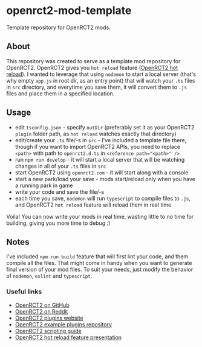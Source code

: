 
# openrct2-mod-template
Template repository for OpenRCT2 mods.

## About
This repository was created to serve as a template mod repository for OpenRCT2.
OpenRCT2 gives you `hot reload` feature ([OpenRCT2 hot reload](https://github.com/OpenRCT2/OpenRCT2/blob/develop/distribution/scripting.md#writing-scripts)). I wanted to leverage that using `nodemon` to start a local server (that's why empty `app.js` in root dir, as an entry point) that will watch your `.ts` files in `src` directory, and everytime you save them, it will convert them to `.js` files and place them in a specified location.

## Usage
- edit `tsconfig.json` - specify `outDir` (preferably set it as your OpenRCT2 `plugin` folder path, as `hot reload` watches exactly that directory)
- edit/create your `.ts` file/-s in `src` - I've included a template file there, though if you want to import OpenRCT2 APIs, you need to replace `<path>` with path to `openrct2.d.ts` in `<reference path="<path>" />`
- run `npm run develop` - it will start a local server that will be watching changes in all of your `.ts` files in `src`
- start OpenRCT2 using `openrct2.com` - it will start along with a console
- start a new park/load your save - mods start/reload only when you have a running park in game
- write your code and save the file/-s
- each time you save, `nodemon` will run `typescript` to compile files to `.js`, and OpenRCT2 `hot reload` feature will reload them in real time

Voila! You can now write your mods in real time, wasting little to no time for building, giving you more time to debug :)

## Notes
I've included `npm run build` feature that will first lint your code, and them compile all the files. That might come in handy when you want to generate final version of your mod files. To suit your needs, just modify the behavior of `nodemon`, `eslint` and `typescript`.

### Useful links
- [OpenRCT2 on GitHub](https://github.com/OpenRCT2)
- [OpenRCT2 on Reddit](https://www.reddit.com/r/openrct2)
- [OpenRCT2 plugins website](https://openrct2plugins.org/)
- [OpenRCT2 example plugins repository](https://github.com/OpenRCT2/plugin-samples)
- [OpenRCT2 scripting guide](https://github.com/OpenRCT2/OpenRCT2/blob/develop/distribution/scripting.md)
- [OpenRCT2 hot reload feature presentation](https://www.youtube.com/watch?v=jmjWzEhmDjk)
